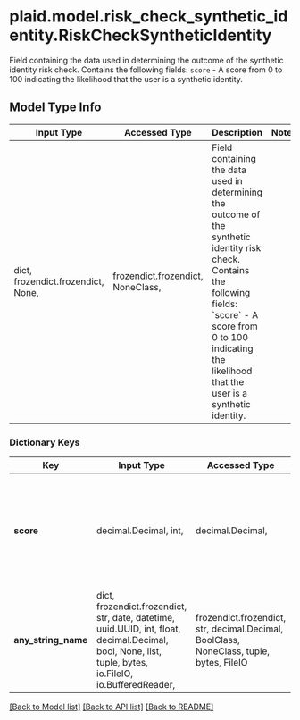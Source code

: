 # plaid.model.risk_check_synthetic_identity.RiskCheckSyntheticIdentity

Field containing the data used in determining the outcome of the synthetic identity risk check.  Contains the following fields:  `score` - A score from 0 to 100 indicating the likelihood that the user is a synthetic identity.

## Model Type Info
Input Type | Accessed Type | Description | Notes
------------ | ------------- | ------------- | -------------
dict, frozendict.frozendict, None,  | frozendict.frozendict, NoneClass,  | Field containing the data used in determining the outcome of the synthetic identity risk check.  Contains the following fields:  &#x60;score&#x60; - A score from 0 to 100 indicating the likelihood that the user is a synthetic identity. | 

### Dictionary Keys
Key | Input Type | Accessed Type | Description | Notes
------------ | ------------- | ------------- | ------------- | -------------
**score** | decimal.Decimal, int,  | decimal.Decimal,  | A score from 0 to 100 indicating the likelihood that the user is a synthetic identity. | 
**any_string_name** | dict, frozendict.frozendict, str, date, datetime, uuid.UUID, int, float, decimal.Decimal, bool, None, list, tuple, bytes, io.FileIO, io.BufferedReader,  | frozendict.frozendict, str, decimal.Decimal, BoolClass, NoneClass, tuple, bytes, FileIO | any string name can be used but the value must be the correct type | [optional]

[[Back to Model list]](../../README.md#documentation-for-models) [[Back to API list]](../../README.md#documentation-for-api-endpoints) [[Back to README]](../../README.md)

